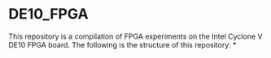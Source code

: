# DE10_FPGA

This repository is a compilation of FPGA experiments on the Intel Cyclone V DE10 FPGA board. 
The following is the structure of this repository:
* 

